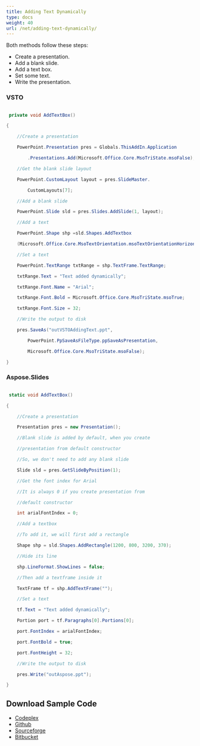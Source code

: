 ```yaml
---
title: Adding Text Dynamically
type: docs
weight: 40
url: /net/adding-text-dynamically/
---
```


Both methods follow these steps:

- Create a presentation.
- Add a blank slide.
- Add a text box.
- Set some text.
- Write the presentation.
### **VSTO**
``` csharp

 private void AddTextBox()

{

	//Create a presentation

	PowerPoint.Presentation pres = Globals.ThisAddIn.Application

		.Presentations.Add(Microsoft.Office.Core.MsoTriState.msoFalse);

	//Get the blank slide layout

	PowerPoint.CustomLayout layout = pres.SlideMaster.

		CustomLayouts[7];

	//Add a blank slide

	PowerPoint.Slide sld = pres.Slides.AddSlide(1, layout);

	//Add a text

	PowerPoint.Shape shp =sld.Shapes.AddTextbox

	(Microsoft.Office.Core.MsoTextOrientation.msoTextOrientationHorizontal,150, 100, 400, 100);

	//Set a text

	PowerPoint.TextRange txtRange = shp.TextFrame.TextRange;

	txtRange.Text = "Text added dynamically";

	txtRange.Font.Name = "Arial";

	txtRange.Font.Bold = Microsoft.Office.Core.MsoTriState.msoTrue;

	txtRange.Font.Size = 32;

	//Write the output to disk

	pres.SaveAs("outVSTOAddingText.ppt",

		PowerPoint.PpSaveAsFileType.ppSaveAsPresentation,

		Microsoft.Office.Core.MsoTriState.msoFalse);

}

``` 
### **Aspose.Slides**
``` csharp

 static void AddTextBox()

{

	//Create a presentation

	Presentation pres = new Presentation();

	//Blank slide is added by default, when you create

	//presentation from default constructor

	//So, we don't need to add any blank slide

	Slide sld = pres.GetSlideByPosition(1);

	//Get the font index for Arial

	//It is always 0 if you create presentation from

	//default constructor

	int arialFontIndex = 0;

	//Add a textbox

	//To add it, we will first add a rectangle

	Shape shp = sld.Shapes.AddRectangle(1200, 800, 3200, 370);

	//Hide its line

	shp.LineFormat.ShowLines = false;

	//Then add a textframe inside it

	TextFrame tf = shp.AddTextFrame("");

	//Set a text

	tf.Text = "Text added dynamically";

	Portion port = tf.Paragraphs[0].Portions[0];

	port.FontIndex = arialFontIndex;

	port.FontBold = true;

	port.FontHeight = 32;

	//Write the output to disk

	pres.Write("outAspose.ppt");

}

``` 
## **Download Sample Code**
- [Codeplex](https://asposevsto.codeplex.com/downloads/get/772947)
- [Github](https://github.com/aspose-slides/Aspose.Slides-for-.NET/releases/download/AsposeSlidesVsVSTOv1.1/Adding.Text.Dynamically.Aspose.Slides.zip)
- [Sourceforge](https://sourceforge.net/projects/asposevsto/files/Aspose.Slides%20Vs%20VSTO%20Slides/Adding%20Text%20Dynamically%20\(Aspose.Slides\).zip/download)
- [Bitbucket](https://bitbucket.org/asposemarketplace/aspose-for-vsto/downloads/Adding%20Text%20Dynamically%20\(Aspose.Slides\).zip)
